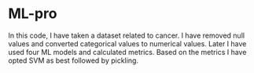 # ML-pro
In this code, I have taken a dataset related to cancer. I have removed null values and converted categorical values to numerical values. Later I have used four ML models and calculated metrics. Based on the metrics I have opted SVM as best followed by pickling.
